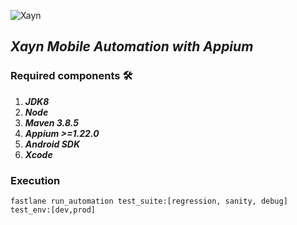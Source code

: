![Xayn](https://uploads-ssl.webflow.com/5ea197660b956f76d26f0026/5ea197660b956f6b886f003d_xayn-logo.svg)

## _Xayn Mobile Automation with Appium_<a name="TOP"></a>

### Required components  🛠

1. _**JDK8**_
2. _**Node**_
3. _**Maven 3.8.5**_
4. _**Appium >=1.22.0**_
5. _**Android SDK**_
6. _**Xcode**_

### Execution

`fastlane run_automation test_suite:[regression, sanity, debug] test_env:[dev,prod]`